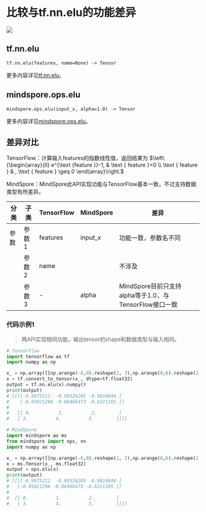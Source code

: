 # 比较与tf.nn.elu的功能差异

<a href="https://gitee.com/mindspore/docs/blob/master/docs/mindspore/source_zh_cn/note/api_mapping/tensorflow_diff/elu.md" target="_blank"><img src="https://mindspore-website.obs.cn-north-4.myhuaweicloud.com/website-images/r2.0/resource/_static/logo_source.png"></a>

## tf.nn.elu

```text
tf.nn.elu(features, name=None) -> Tensor
```

更多内容详见[tf.nn.elu](https://tensorflow.google.cn/versions/r2.6/api_docs/python/tf/nn/elu)。

## mindspore.ops.elu

```text
mindspore.ops.elu(input_x, alpha=1.0) -> Tensor
```

更多内容详见[mindspore.ops.elu](https://www.mindspore.cn/docs/zh-CN/master/api_python/ops/mindspore.ops.elu.html)。

## 差异对比

TensorFlow：计算输入features的指数线性值，返回结果为
$\left\{\begin{array}{ll}
e^{\text {feature }}-1, & \text { feature }<0 \\
\text { feature } & , \text { feature } \geq 0
\end{array}\right.$

MindSpore：MindSpore此API实现功能与TensorFlow基本一致，不过支持数据类型有所差异。

| 分类 | 子类 |TensorFlow | MindSpore | 差异 |
| --- | --- | --- | --- |---|
|参数 | 参数1 | features | input_x |功能一致，参数名不同 |
| | 参数2 | name |  | 不涉及 |
| | 参数3 | - | alpha | MindSpore目前只支持alpha等于1.0，与TensorFlow接口一致 |

### 代码示例1

> 两API实现相同功能，输出tensor的shape和数据类型与输入相同。

```python
# TensorFlow
import tensorflow as tf
import numpy as np

x_ = np.array([[np.arange(-6,0).reshape(2, 3),np.arange(0,6).reshape(2, 3)]])
x = tf.convert_to_tensor(x_, dtype=tf.float32)
output = tf.nn.elu(x).numpy()
print(output)
# [[[[-0.9975212  -0.99326205 -0.9816844 ]
#    [-0.95021296 -0.86466473 -0.6321205 ]]
#
#   [[ 0.          1.          2.        ]
#   [ 3.          4.          5.        ]]]]

# MindSpore
import mindspore as ms
from mindspore import ops, nn
import numpy as np

x_ = np.array([[np.arange(-6,0).reshape(2, 3),np.arange(0,6).reshape(2, 3)]])
x = ms.Tensor(x_, ms.float32)
output = ops.elu(x)
print(output)
# [[[[-0.9975212  -0.99326205 -0.9816844 ]
#   [-0.95021296 -0.86466473 -0.6321205 ]]
#
#  [[ 0.          1.          2.        ]
#   [ 3.          4.          5.        ]]]]
```